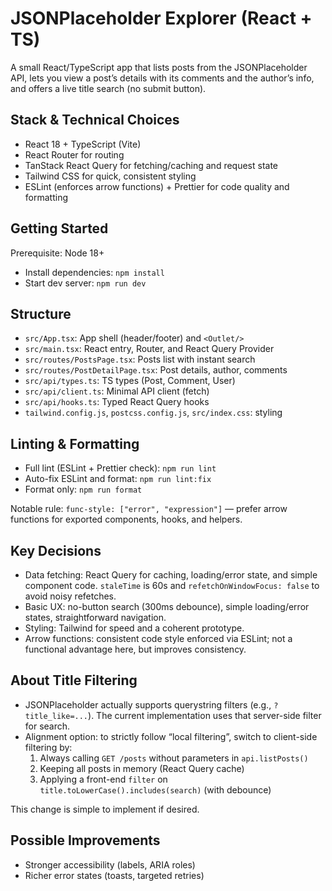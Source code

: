 # JSONPlaceholder Explorer (React + TS)

A small React/TypeScript app that lists posts from the JSONPlaceholder API, lets you view a post’s details with its comments and the author’s info, and offers a live title search (no submit button).

## Stack & Technical Choices

- React 18 + TypeScript (Vite)
- React Router for routing
- TanStack React Query for fetching/caching and request state
- Tailwind CSS for quick, consistent styling
- ESLint (enforces arrow functions) + Prettier for code quality and formatting

## Getting Started

Prerequisite: Node 18+

- Install dependencies: `npm install`
- Start dev server: `npm run dev`

## Structure

- `src/App.tsx`: App shell (header/footer) and `<Outlet/>`
- `src/main.tsx`: React entry, Router, and React Query Provider
- `src/routes/PostsPage.tsx`: Posts list with instant search
- `src/routes/PostDetailPage.tsx`: Post details, author, comments
- `src/api/types.ts`: TS types (Post, Comment, User)
- `src/api/client.ts`: Minimal API client (fetch)
- `src/api/hooks.ts`: Typed React Query hooks
- `tailwind.config.js`, `postcss.config.js`, `src/index.css`: styling

## Linting & Formatting

- Full lint (ESLint + Prettier check): `npm run lint`
- Auto-fix ESLint and format: `npm run lint:fix`
- Format only: `npm run format`

Notable rule: `func-style: ["error", "expression"]` — prefer arrow functions for exported components, hooks, and helpers.

## Key Decisions

- Data fetching: React Query for caching, loading/error state, and simple component code. `staleTime` is 60s and `refetchOnWindowFocus: false` to avoid noisy refetches.
- Basic UX: no-button search (300ms debounce), simple loading/error states, straightforward navigation.
- Styling: Tailwind for speed and a coherent prototype.
- Arrow functions: consistent code style enforced via ESLint; not a functional advantage here, but improves consistency.

## About Title Filtering

- JSONPlaceholder actually supports querystring filters (e.g., `?title_like=...`). The current implementation uses that server-side filter for search.
- Alignment option: to strictly follow “local filtering”, switch to client-side filtering by:
  1. Always calling `GET /posts` without parameters in `api.listPosts()`
  2. Keeping all posts in memory (React Query cache)
  3. Applying a front-end `filter` on `title.toLowerCase().includes(search)` (with debounce)

This change is simple to implement if desired.

## Possible Improvements

- Stronger accessibility (labels, ARIA roles)
- Richer error states (toasts, targeted retries)
